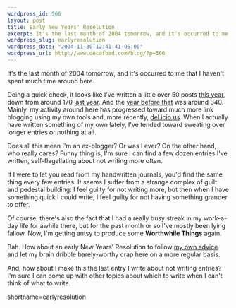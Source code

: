 ```yaml
--- 
wordpress_id: 566
layout: post
title: Early New Years' Resolution
excerpt: It's the last month of 2004 tomorrow, and it's occurred to me that I haven't spent much time around here.
wordpress_slug: earlyresolution
wordpress_date: "2004-11-30T12:41:41-05:00"
wordpress_url: http://www.decafbad.com/blog/?p=566
---
```

It's the last month of 2004 tomorrow, and it's occurred to me that I haven't spent much time around here.  

Doing a quick check, it looks like I've written a little over 50 posts [this year](/blog/2004/), down from around 170 [last year](/blog/2003/).  And the [year before that](/blog/2002/) was around 340.  Mainly, my activity around here has progressed toward much more link blogging using my own tools and, more recently, [del.icio.us](http://del.icio.us).  When I actually have written something of my own lately, I've tended toward sweating over longer entries or nothing at all.

Does all this mean I'm an ex-blogger?  Or was I ever?  On the other hand, who really cares?  Funny thing is, I'm sure I can find a few dozen entries I've written, self-flagellating about not writing more often.  

If I were to let you read from my handwritten journals, you'd find the same thing every few entries.  It seems I suffer from a strange complex of guilt and pedestal building: I feel guilty for not writing more, but then when I have something quick I could write, I feel guilty for not having something grander to offer.

Of course, there's also the fact that I had a really busy streak in my work-a-day life for awhile there, but for the past month or so I've mostly been lying fallow.  Now, I'm getting antsy to produce some **Worthwhile Things** again.

Bah.  How about an early New Years' Resolution to follow [my own advice](http://www.decafbad.com/blog/2004/09/22/bloggingyourbliss) and let my brain dribble barely-worthy crap here on a more regular basis.  

And, how about I make this the last entry I write about not writing entries?  I'm sure I can come up with other topics about which to write when I can't think of what to write.
<!--more-->
shortname=earlyresolution
